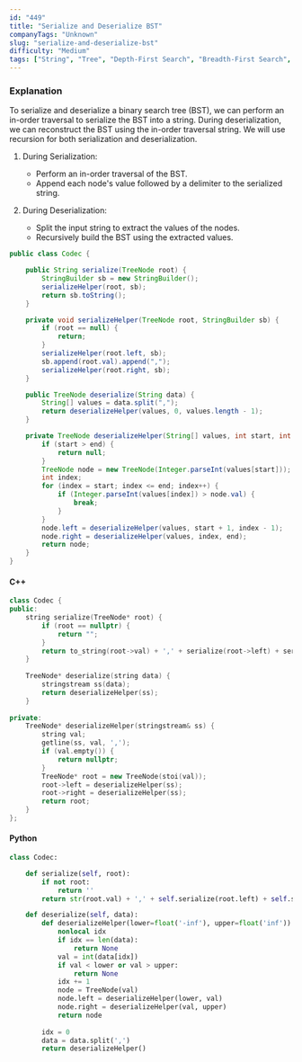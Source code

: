 ```yaml
---
id: "449"
title: "Serialize and Deserialize BST"
companyTags: "Unknown"
slug: "serialize-and-deserialize-bst"
difficulty: "Medium"
tags: ["String", "Tree", "Depth-First Search", "Breadth-First Search", "Design", "Binary Search Tree", "Binary Tree"]
---
```


### Explanation

To serialize and deserialize a binary search tree (BST), we can perform an in-order traversal to serialize the BST into a string. During deserialization, we can reconstruct the BST using the in-order traversal string. We will use recursion for both serialization and deserialization.

1. During Serialization:
   - Perform an in-order traversal of the BST.
   - Append each node's value followed by a delimiter to the serialized string.
   
2. During Deserialization:
   - Split the input string to extract the values of the nodes.
   - Recursively build the BST using the extracted values.

```java
public class Codec {

    public String serialize(TreeNode root) {
        StringBuilder sb = new StringBuilder();
        serializeHelper(root, sb);
        return sb.toString();
    }

    private void serializeHelper(TreeNode root, StringBuilder sb) {
        if (root == null) {
            return;
        }
        serializeHelper(root.left, sb);
        sb.append(root.val).append(",");
        serializeHelper(root.right, sb);
    }

    public TreeNode deserialize(String data) {
        String[] values = data.split(",");
        return deserializeHelper(values, 0, values.length - 1);
    }

    private TreeNode deserializeHelper(String[] values, int start, int end) {
        if (start > end) {
            return null;
        }
        TreeNode node = new TreeNode(Integer.parseInt(values[start]));
        int index;
        for (index = start; index <= end; index++) {
            if (Integer.parseInt(values[index]) > node.val) {
                break;
            }
        }
        node.left = deserializeHelper(values, start + 1, index - 1);
        node.right = deserializeHelper(values, index, end);
        return node;
    }
}
```

#### C++
```cpp
class Codec {
public:
    string serialize(TreeNode* root) {
        if (root == nullptr) {
            return "";
        }
        return to_string(root->val) + ',' + serialize(root->left) + serialize(root->right);
    }
    
    TreeNode* deserialize(string data) {
        stringstream ss(data);
        return deserializeHelper(ss);
    }
    
private:
    TreeNode* deserializeHelper(stringstream& ss) {
        string val;
        getline(ss, val, ',');
        if (val.empty()) {
            return nullptr;
        }
        TreeNode* root = new TreeNode(stoi(val));
        root->left = deserializeHelper(ss);
        root->right = deserializeHelper(ss);
        return root;
    }
};
```

#### Python
```python
class Codec:

    def serialize(self, root):
        if not root:
            return ''
        return str(root.val) + ',' + self.serialize(root.left) + self.serialize(root.right)

    def deserialize(self, data):
        def deserializeHelper(lower=float('-inf'), upper=float('inf')):
            nonlocal idx
            if idx == len(data):
                return None
            val = int(data[idx])
            if val < lower or val > upper:
                return None
            idx += 1
            node = TreeNode(val)
            node.left = deserializeHelper(lower, val)
            node.right = deserializeHelper(val, upper)
            return node
        
        idx = 0
        data = data.split(',')
        return deserializeHelper()
```